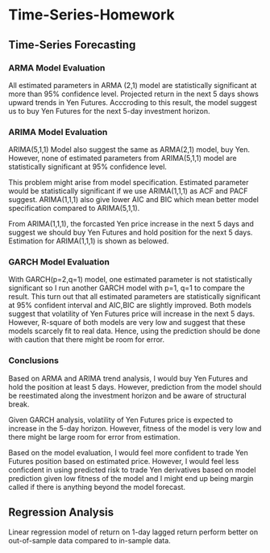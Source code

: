 # Time-Series-Homework

## Time-Series Forecasting 

### ARMA Model Evaluation

All estimated parameters in ARMA (2,1) model are statistically significant at more than 95% confidence level. Projected return in the next 5 days shows upward trends in Yen Futures. Acccroding to this result, the model suggest us to buy Yen Futures for the next 5-day investment horizon.

### ARIMA Model Evaluation

ARIMA(5,1,1) Model also suggest the same as ARMA(2,1) model, buy Yen. However, none of estimated parameters from ARIMA(5,1,1) model are statistically significant at 95% confidence level.

This problem might arise from model specification. Estimated parameter would be statistically significant if we use ARIMA(1,1,1) as ACF and PACF suggest. ARIMA(1,1,1) also give lower AIC and BIC which mean better model specification compared to ARIMA(5,1,1). 

From ARIMA(1,1,1), the forcasted Yen price increase in the next 5 days and suggest we should buy Yen Futures and hold position for the next 5 days. Estimation for ARIMA(1,1,1) is shown as belowed.

### GARCH Model Evaluation

With GARCH(p=2,q=1) model, one estimated parameter is not statistically significant so I run another GARCH model with p=1, q=1 to compare the result. This turn out that all estimated parameters are statistically significant at 95% confident interval and AIC,BIC are slightly improved. Both models suggest that volatility of Yen Futures price will increase in the next 5 days. However, R-square of both models are very low and suggest that these models scarcely fit to real data. Hence, using the prediction should be done with caution that there might be room for error.

### Conclusions

Based on ARMA and ARIMA trend analysis, I would buy Yen Futures and hold the position at least 5 days. However, prediction from the model should be reestimated along the investment horizon and be aware of structural break. 

Given GARCH analysis, volatility of Yen Futures price is expected to increase in the 5-day horizon. However, fitness of the model is very low and there might be large room for error from estimation.

Based on the model evaluation, I would feel more confident to trade Yen Futures position based on estimated price. However, I would feel less conficdent in using predicted risk to trade Yen derivatives based on model prediction given low fitness of the model and I might end up being margin called if there is anything beyond the model forecast.

## Regression Analysis

Linear regression model of return on 1-day lagged return perform better on out-of-sample data compared to in-sample data.
